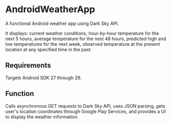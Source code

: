 # AndroidWeatherApp
A functional Android weather app using Dark Sky API.

It displays: current weather conditions, hour-by-hour temperature for the next 5 hours, average temperature for the next 48 hours, predicted high and low temperatures for the next week, observed temperature at the present location at any specified time in the past.

## Requirements
Targets Android SDK 27 through 29.

## Function
Calls asynchronous GET requests to Dark Sky API, uses JSON parsing, gets user's location coordinates through Google Play Services, and provides a UI to display the weather information.
